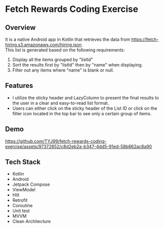 # Fetch Rewards Coding Exercise

## Overview
It is a native Android app in Kotlin that retrieves the data from https://fetch-hiring.s3.amazonaws.com/hiring.json.  
This list is generated based on the following requirements:
1. Display all the items grouped by "listId"
2. Sort the results first by "listId" then by "name" when displaying.
3. Filter out any items where "name" is blank or null.

## Features

- I utilize the sticky header and LazyColumn to present the final results to the user in a clear and easy-to-read list format.  
- Users can either click on the sticky header of the List ID or click on the filter icon located in the top bar to see only a certain group of items.

## Demo


https://github.com/TYJ99/fetch-rewards-coding-exercise/assets/97372852/c8d2eb2a-b347-4dd5-91ed-58b862ac8a90


  
## Tech Stack

- Kotlin
- Android
- Jetpack Compose
- ViewModel
- Hilt
- Retrofit
- Coroutine
- Unit test
- MVVM
- Clean Architecture



